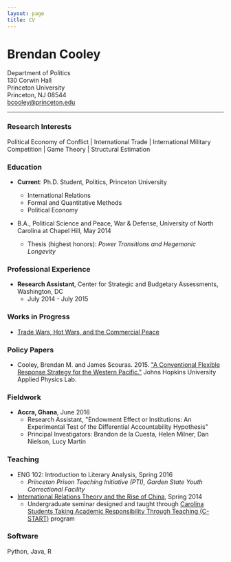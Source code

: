 ```yaml
---
layout: page
title: CV
---
```


# Brendan Cooley
Department of Politics  
130 Corwin Hall  
Princeton University  
Princeton, NJ 08544  
[bcooley@princeton.edu](mailto:bcooley@princeton.edu)  

___

### Research Interests
Political Economy of Conflict | International Trade | International Military Competition | Game Theory | Structural Estimation

### Education
- **Current**: Ph.D. Student, Politics, Princeton University
  - International Relations
  - Formal and Quantitative Methods
  - Political Economy

- B.A., Political Science and Peace, War & Defense, University of North Carolina at Chapel Hill, May 2014
  - Thesis (highest honors): *Power Transitions and Hegemonic Longevity*

### Professional Experience
- **Research Assistant**, Center for Strategic and Budgetary Assessments, Washington, DC
  - July 2014 - July 2015
  
### Works in Progress

- [Trade Wars, Hot Wars, and the Commercial Peace]()

### Policy Papers

- Cooley, Brendan M. and James Scouras. 2015. ["A Conventional Flexible Response Strategy for the Western Pacific."](http://www.jhuapl.edu/newscenter/publications/pdf/AConventionalFlexibleResponseStrategyfortheWesternPacific.pdf) Johns Hopkins University Applied Physics Lab.
  
### Fieldwork

- **Accra, Ghana**, June 2016
  - Research Assistant, "Endowment Effect or Institutions: An Experimental Test of the Differential Accountability Hypothesis"
  - Principal Investigators: Brandon de la Cuesta, Helen Milner, Dan Nielson, Lucy Martin

### Teaching

- ENG 102: Introduction to Literary Analysis, Spring 2016
  - *Princeton Prison Teaching Initiative (PTI), Garden State Youth Correctional Facility*
- [International Relations Theory and the Rise of China](https://brendancooley.github.io/public/SPCL400.303), Spring 2014
  - Undergraduate seminar designed and taught through [Carolina Students Taking Academic Responsibility Through Teaching (C-START)](http://honorscarolina.unc.edu/academics/c-start/) program
  
### Software

Python, Java, R

